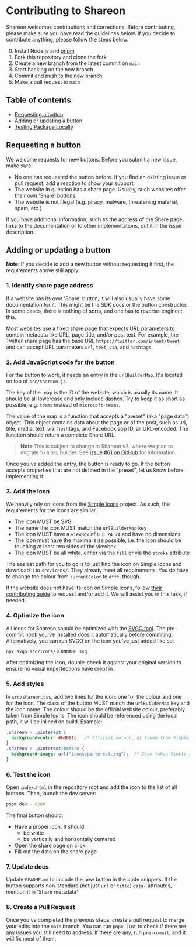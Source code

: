 # Contributing to Shareon

Shareon welcomes contributions and corrections. Before contributing, please make sure you have read the guidelines below. If you decide to contribute anything, please follow the steps below.

0. Install Node.js and [pnpm](https://pnpm.io/installation)
1. Fork this repository and clone the fork
2. Create a new branch from the latest commit on `main`
3. Start hacking on the new branch
4. Commit and push to the new branch
5. Make a pull request to `main`

## Table of contents

- [Requesting a button](#requesting-a-button)
- [Adding or updating a button](#adding-or-updating-a-button)
- [Testing Package Locally](#testing-package-locally)

## Requesting a button

We welcome requests for new buttons. Before you submit a new issue, make sure:

- No one has requested the button before. If you find an existing issue or pull request, add a reaction to show your support.
- The website in question has a share page. Usually, such websites offer their own 'Share' buttons.
- The website is not illegal (e.g. piracy, malware, threatening material, spam, etc.)

If you have additional information, such as the address of the Share page, links to the documentation or to other implementations, put it in the issue description.

## Adding or updating a button

**Note**: If you decide to add a new button without requesting it first, the requirements above still apply.

### 1. Identify share page address

If a website has its own 'Share' button, it will also usually have some documentation for it. This might be the SDK docs or the button constructor. In some cases, there is nothing of sorts, and one has to reverse-engineer this.

Most websites use a fixed share page that expects URL parameters to contain metadata like URL, page title, and/or post text. For example, the Twitter share page has the base URL `https://twitter.com/intent/tweet` and can accept URL parameters `url`, `text`, `via`, and `hashtags`.

### 2. Add JavaScript code for the button

For the button to work, it needs an entry in the `urlBuilderMap`. It's located on top of `src/shareon.js`.

The key of the map is the ID of the website, which is usually its name. It should be all lowercase and only include dashes. Try to keep it as short as possible, e.g. `teams` instead of `microsoft-teams`.

The value of the map is a function that accepts a "preset" (aka "page data") object. This object contains data about the page or of the post, such as url, title, media, text, via, hashtags, and Facebook app ID, all URL-encoded. The function should return a complete Share URL.

> **Note** This is subject to change in Shareon v3, where we plan to migrate to a `URL` builder. See [issue #61 on GitHub](https://github.com/kytta/shareon/issues/61) for information.

Once you;ve added the entry, the button is ready to go. If the button accepts properties that are not defined in the "preset", let us know before implementing it.

### 3. Add the icon

We heavily rely on icons from the [Simple Icons](https://github.com/simple-icons/simple-icons) project. As such, the requirements for the icons are similar.

- The icon MUST be SVG
- The name the icon MUST match the `urlBuilderMap` key
- The icon MUST have a `viewBox` of `0 0 24 24` and have no dimensions
- The icon must have the maximal size possible, i.e. the icon should be touching at least two sides of the viewbox
- The icon MUST be all white, either via the `fill` or via the `stroke` attribute

The easiest path for you to go is to just find the icon on Simple Icons and download it to `src/icons/`. They already meet all requirements. You do have to change the colour from `currentColor` to `#fff`, though.

If the website does not have its icon on Simple Icons, follow [their contributing guide](https://github.com/simple-icons/simple-icons/blob/develop/CONTRIBUTING.md) to request and/or add it. We will assist you in this task, if needed.

### 4. Optimize the icon

All icons for Shareon should be optimized with the [SVGO tool](https://github.com/svg/svgo). The pre-commit hook you've installed does it automatically before commiting. Alternatively, you can run SVGO on the icon you've just added like so:

```bash
npx svgo src/icons/ICONNAME.svg
```

After optimizing the icon, double-check it against your original version to ensure no visual imperfections have crept in.

### 5. Add styles

In `src/shareon.css`, add two lines for the icon: one for the colour and one for the icon. The class of the button MUST match the `urlBuilderMap` key and the icon name. The colour should be the official website colour, preferably taken from Simple Icons. The icon should be referenced using the local path, it will be inlined on build. Example:

```css
.shareon > .pinterest {
  background-color: #bd081c;  /* Official colour, as taken from Simple Icons */
}
.shareon > .pinterest:before {
  background-image: url("icons/pinterest.svg");  /* Icon taken Simple Icons and optimized with SVGO */
}
```

### 6. Test the icon

Open `index.html` in the repository root and add the icon to the list of all buttons. Then, launch the dev server:

```sh
pnpm dev --open
```

The final button should:

- Have a proper icon. It should:
  - be white
  - be vertically and horizontally centered
- Open the share page on click
- Fill out the data on the share page

### 7. Update docs

Update `README.md` to include the new button in the code snippets. If the button supports non-standard (not just `url` or `title`) `data-` attributes, mention it in 'Share metadata'

### 8. Create a Pull Request

Once you've completed the previous steps, create a pull request to merge your edits into the `main` branch. You can run `pnpm lint` to check if there are any issues you still need to address. If there are any, run `pre-commit`, and it will fix most of them.
